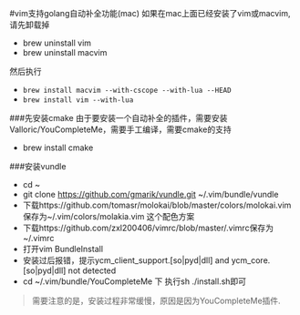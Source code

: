 #vim支持golang自动补全功能(mac)
如果在mac上面已经安装了vim或macvim,请先卸载掉   
* brew uninstall vim
* brew uninstall macvim

然后执行

- `brew install macvim --with-cscope --with-lua --HEAD`
- `brew install vim --with-lua`

###先安装cmake
由于要安装一个自动补全的插件，需要安装Valloric/YouCompleteMe，需要手工编译，需要cmake的支持
   
* brew install cmake


###安装vundle
- cd ~
- git clone https://github.com/gmarik/vundle.git ~/.vim/bundle/vundle  
- 下载https://github.com/tomasr/molokai/blob/master/colors/molokai.vim保存为~/.vim/colors/molakia.vim 这个配色方案
- 下载https://github.com/zxl200406/vimrc/blob/master/.vimrc保存为~/.vimrc
- 打开vim BundleInstall
- 安装过后报错，提示ycm_client_support.[so|pyd|dll] and ycm_core.[so|pyd|dll] not detected
- cd ~/.vim/bundle/YouCompleteMe 下 执行sh ./install.sh即可

>需要注意的是，安装过程非常缓慢，原因是因为YouCompleteMe插件.
